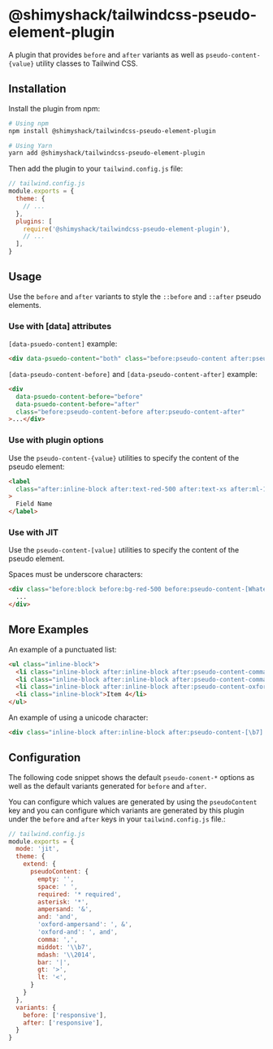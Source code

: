 # @shimyshack/tailwindcss-pseudo-element-plugin

A plugin that provides `before` and `after` variants as well as `pseudo-content-{value}` utility classes to Tailwind CSS.


## Installation

Install the plugin from npm:

```sh
# Using npm
npm install @shimyshack/tailwindcss-pseudo-element-plugin

# Using Yarn
yarn add @shimyshack/tailwindcss-pseudo-element-plugin
```

Then add the plugin to your `tailwind.config.js` file:

```js
// tailwind.config.js
module.exports = {
  theme: {
    // ...
  },
  plugins: [
    require('@shimyshack/tailwindcss-pseudo-element-plugin'),
    // ...
  ],
}
```

## Usage

Use the `before` and `after` variants to style the `::before` and `::after` pseudo elements.

### Use with [data] attributes

`[data-psuedo-content]` example:

```html
<div data-psuedo-content="both" class="before:pseudo-content after:pseudo-content">...</div>
```

`[data-pseudo-content-before]` and `[data-pseudo-content-after]` example:

```html
<div
  data-psuedo-content-before="before"
  data-psuedo-content-before="after"
  class="before:pseudo-content-before after:pseudo-content-after"
>...</div>
```

### Use with plugin options

Use the `pseudo-content-{value}` utilities to specify the content of the pseudo element:

```html
<label
  class="after:inline-block after:text-red-500 after:text-xs after:ml-1 after:font-bold after:pseudo-content-asterisk xl:after:pseudo-content-required"
>
  Field Name
</label>
```

### Use with JIT

Use the `pseudo-content-[value]` utilities to specify the content of the pseudo element.

Spaces must be underscore characters:

```html
<div class="before:block before:bg-red-500 before:pseudo-content-[Whatever_you_want_to_say]">
  ...
</div>
```

## More Examples

An example of a punctuated list:

```html
<ul class="inline-block">
  <li class="inline-block after:inline-block after:pseudo-content-comma after:mr-1">Item 1</li>
  <li class="inline-block after:inline-block after:pseudo-content-comma after:mr-1">Item 2</li>
  <li class="inline-block after:inline-block after:pseudo-content-oxford-ampersand after:mr-1">Item 3</li>
  <li class="inline-block">Item 4</li>
</ul>
```

An example of using a unicode character:

```html
<div class="inline-block after:inline-block after:pseudo-content-[\b7] after:mx-1">...</div>
```

## Configuration

The following code snippet shows the default `pseudo-conent-*` options as well as the default variants generated for `before` and `after`.

You can configure which values are generated by using the `pseudoContent` key and you can configure which variants are generated by this plugin under the `before` and `after` keys in your `tailwind.config.js` file.:

```js
// tailwind.config.js
module.exports = {
  mode: 'jit',
  theme: {
    extend: {
      pseudoContent: {
        empty: '',
        space: ' ',
        required: '* required',
        asterisk: '*',
        ampersand: '&',
        and: 'and',
        'oxford-ampersand': ', &',
        'oxford-and': ', and',
        comma: ',',
        middot: '\\b7',
        mdash: '\\2014',
        bar: '|',
        gt: '>',
        lt: '<',
      }
    }
  },
  variants: {
    before: ['responsive'],
    after: ['responsive'],
  }
}
```
